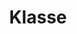 ---
title: "10. Klasse"
permalink: /klasse10/
layout: faecher
author_profile: true
category: klasse10
---